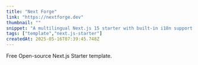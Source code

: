 ```yaml
---
title: "Next Forge"
link: "https://nextforge.dev"
thumbnail: ""
snippet: "A multilingual Next.js 15 starter with built-in i18n support. Launch your global-ready web application with a clean, efficient, and SEO-friendly foundation."
tags: ["template","next.js-starter"]
createdAt: 2025-05-16T07:39:45.748Z
---
```

Free Open-source Next.js Starter template.
